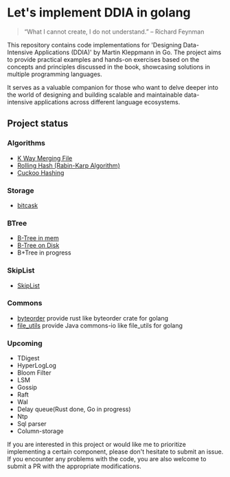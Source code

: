 # Let's implement DDIA in golang

> “What I cannot create, I do not understand.” – Richard Feynman

This repository contains code implementations for 'Designing Data-Intensive Applications (DDIA)' by Martin Kleppmann in
Go. The project aims to provide practical examples and hands-on exercises based on the concepts and
principles discussed in the book, showcasing solutions in multiple programming languages.

It serves as a valuable companion for those who want to delve deeper into the world of designing and building scalable
and maintainable data-intensive applications across different language ecosystems.

## Project status

### Algorithms

* [K Way Merging File](./merging-k-sorted-list)
* [Rolling Hash (Rabin-Karp Algorithm)](./algorithms/rabin-karp)
* [Cuckoo Hashing](./algorithms/cuckoo-hashing)

### Storage

* [bitcask](./bitcask)

### BTree

* [B-Tree in mem](./btree/b-tree-mem)
* [B-Tree on Disk](./btree/b-tree-on-disk)
* B+Tree in progress

### SkipList

* [SkipList](./skiplist)

### Commons

* [byteorder](./commons-io/byteorder)  provide rust like byteorder crate for golang
* [file_utils](./commons-io/file_utils) provide Java commons-io like file_utils for golang

### Upcoming

* TDigest
* HyperLogLog
* Bloom Filter
* LSM
* Gossip
* Raft
* Wal
* Delay queue(Rust done, Go in progress)
* Ntp
* Sql parser
* Column-storage

If you are interested in this project or would like me to prioritize implementing a certain component, please don't
hesitate to submit an issue. If you encounter any problems with the code, you are also welcome to submit a PR with the
appropriate modifications.

